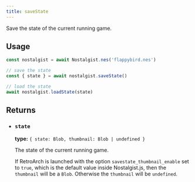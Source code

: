 ```yaml
---
title: saveState
---
```


Save the state of the current running game.

## Usage
```js
const nostalgist = await Nostalgist.nes('flappybird.nes')

// save the state
const { state } = await nostalgist.saveState()

// load the state
await nostalgist.loadState(state)
```

## Returns
+ ### `state`

  **type:** `{ state: Blob, thumbnail: Blob | undefined }`

  The state of the current running game.

  If RetroArch is launched with the option `savestate_thumbnail_enable` set to `true`, which is the default value inside Nostalgist.js, then the `thumbnail` will be a `Blob`. Otherwise the `thumbnail` will be `undefined`.
